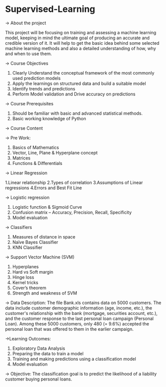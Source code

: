# Supervised-Learning

-> About the project

This project will be focusing on training and assessing a machine learning model, keeping in mind the ultimate goal of producing an accurate and credible version of it. It will help to get the basic idea behind some selected machine learning methods and also a detailed understanding of how, why and when to use them.


-> Course Objectives
1. Clearly Understand the conceptual framework of the most commonly used prediction models
2. Apply the learnings on structured data and build a suitable model
3. Identify trends and predictions
4. Perform Model validation and Drive accuracy on predictions


-> Course Prerequisites
1. Should be familiar with basic and advanced statistical methods.
2. Basic working knowledge of Python

-> Course Content

-> Pre Work: 
1. Basics of Mathematics
2. Vector, Line, Plane & Hyperplane concept
3. Matrices
4. Functions & Differentials

-> Linear Regression

1.Linear relationship
2.Types of correlation
3.Assumptions of Linear regressions
4.Errors and Best Fit Line

->  Logistic regression
1. Logistic function & Sigmoid Curve
2. Confusion matrix – Accuracy, Precision, Recall, Specificity
3. Model evaluation

-> Classifiers
1. Measures of distance in space
2. Naïve Bayes Classifier
3. KNN Classifier

-> Support Vector Machine (SVM)
1. Hyperplanes
2. Hard vs Soft margin
3. Hinge loss
4. Kernel tricks
5. Cover’s theorem
6. Strength and weakness of SVM

-> Data Description:
 The file Bank.xls contains data on 5000 customers. The data include customer
demographic information (age, income, etc.), the customer's relationship with
the bank (mortgage, securities account, etc.), and the customer response to the
last personal loan campaign (Personal Loan). Among these 5000 customers,
only 480 (= 9.6%) accepted the personal loan that was offered to them in the
earlier campaign.

->Learning Outcomes:
1. Exploratory Data Analysis
2. Preparing the data to train a model
3. Training and making predictions using a classification model
4. Model evaluation

-> Objective:
 The classification goal is to predict the likelihood of a liability customer buying
personal loans.
